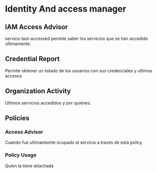 # Identity And access manager

## IAM Access Advisor

service-last-accessed permite saber los servicios que se han accedido ultimamente.


## Credential Report

Permite obtener un listado de los usuarios con sus credenciales y ultimos accesos 


## Organization Activity

Ultimos servicios accedidos y por quiénes.

## Policies

### Access Advisor

Cuando fue ultimamemte ocupado el servicio a través de esta policy

### Policy Usage

Quien la tiene attachada


